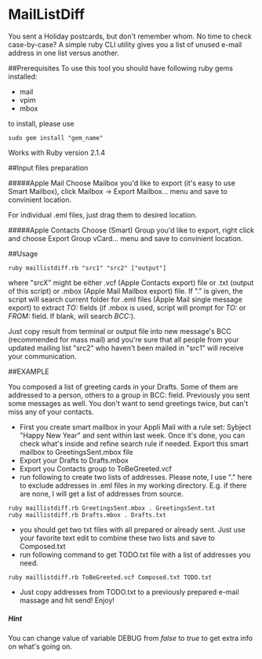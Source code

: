 MailListDiff
============
You sent a Holiday postcards, but don't remember whom. No time to check case-by-case? A simple ruby CLI utility gives you a list of unused e-mail address in one list versus another.

##Prerequisites
To use this tool you should have following ruby gems installed:
- mail
- vpim
- mbox

to install, please use

```
sudo gem install "gem_name"
```
Works with Ruby version 2.1.4

##Input files preparation

#####Apple Mail
Choose Mailbox you'd like to export (it's easy to use Smart Mailbox), click Mailbox -> Export Mailbox... menu and save to convinient location.

For individual .eml files, just drag them to desired location.

#####Apple Contacts
Choose (Smart) Group you'd like to export, right click and choose Export Group vCard... menu and save to convinient location.

##Usage
```
ruby maillistdiff.rb "src1" "src2" ["output"]
```
where "srcX" might be either .vcf (Apple Contacts export) file or .txt (output of this script) or .mbox (Apple Mail Mailbox export) file. If "." is given, the script will search current folder for .eml files (Apple Mail single message export) to extract *TO:* fields (if .mbox is used, script will prompt for *TO:* or *FROM:* field. If blank, will search *BCC:*).

Just copy result from terminal or output file into new message's BCC (recommended for mass mail) and you're sure that all people from your updated mailing list "src2" who haven't been mailed in "src1" will receive your communication.

##EXAMPLE

You composed a list of greeting cards in your Drafts. Some of them are addressed to a person, others to a group in BCC: field. Previously you sent some messages as well. You don't want to send greetings twice, but can't miss any of your contacts.

- First you create smart mailbox in your Appli Mail with a rule set: Sybject "Happy New Year" and sent within last week. Once it's done, you can check what's inside and refine search rule if needed. Export this smart mailbox to GreetingsSent.mbox file
- Export your Drafts to Drafts.mbox
- Export you Contacts group to ToBeGreeted.vcf
- run following to create two lists of addresses. Please note, I use "." here to exclude addresses in .eml files in my working directory. E.g. if there are none, I will get a list of addresses from source.
```
ruby maillistdiff.rb GreetingsSent.mbox . GreetingsSent.txt
ruby maillistdiff.rb Drafts.mbox . Drafts.txt
```
- you should get two txt files with all prepared or already sent. Just use your favorite text edit to combine these two lists and save to Composed.txt
- run following command to get TODO.txt file with a list of addresses you need.
```
ruby maillistdiff.rb ToBeGreeted.vcf Composed.txt TODO.txt
```
- Just copy addresses from TODO.txt to a previously prepared e-mail massage and hit send! Enjoy!

##### Hint
You can change value of variable DEBUG from *false* to *true* to get extra info on what's going on.
